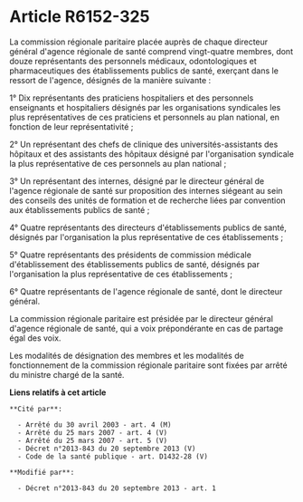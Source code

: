 # Article R6152-325

La commission régionale paritaire placée auprès de chaque directeur général d'agence régionale de santé comprend vingt-quatre
membres, dont douze représentants des personnels médicaux, odontologiques et pharmaceutiques des établissements publics de
santé, exerçant dans le ressort de l'agence, désignés de la manière suivante :

1° Dix représentants des praticiens hospitaliers et des personnels enseignants et hospitaliers désignés par les organisations
syndicales les plus représentatives de ces praticiens et personnels au plan national, en fonction de leur représentativité ;

2° Un représentant des chefs de clinique des universités-assistants des hôpitaux et des assistants des hôpitaux désigné par
l'organisation syndicale la plus représentative de ces personnels au plan national ;

3° Un représentant des internes, désigné par le directeur général de l'agence régionale de santé sur proposition des internes
siégeant au sein des conseils des unités de formation et de recherche liées par convention aux établissements publics de
santé ;

4° Quatre représentants des directeurs d'établissements publics de santé, désignés par l'organisation la plus représentative
de ces établissements ;

5° Quatre représentants des présidents de commission médicale d'établissement des établissements publics de santé, désignés
par l'organisation la plus représentative de ces établissements ;

6° Quatre représentants de l'agence régionale de santé, dont le directeur général.

La commission régionale paritaire est présidée par le directeur général d'agence régionale de santé, qui a voix prépondérante
en cas de partage égal des voix.

Les modalités de désignation des membres et les modalités de fonctionnement de la commission régionale paritaire sont fixées
par arrêté du ministre chargé de la santé.

**Liens relatifs à cet article**

	**Cité par**:

	  - Arrêté du 30 avril 2003 - art. 4 (M)
	  - Arrêté du 25 mars 2007 - art. 4 (V)
	  - Arrêté du 25 mars 2007 - art. 5 (V)
	  - Décret n°2013-843 du 20 septembre 2013 (V)
	  - Code de la santé publique - art. D1432-28 (V)

	**Modifié par**:

	  - Décret n°2013-843 du 20 septembre 2013 - art. 1
